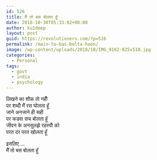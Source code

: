 ```yaml
---
id: 526
title: मैॅ तो बस बोलता हूॅ
date: 2018-10-30T05:33:02+00:00
author: ku1deep
layout: post
guid: https://revolutioners.com/?p=526
permalink: /main-to-bas-bolta-hoon/
image: /wp-content/uploads/2018/10/IMG_9182-825x510.jpg
categories:
  - Personal
tags:
  - govt
  - india
  - psychology
---
```

लिखने का शौक तो नहीॅ  
पर शब्दोॅ मेॅ रस घोलता हूॅ  
जाने अनजाने ही सही  
पर कडवा सच बोलता हूॅ  
जीवन के अनसुलझे रहस्योॅ को  
परत दर परत खोलता हूॅ  
  
इसलिए &#8230;  
मैॅ तो बस बोलता हूॅ